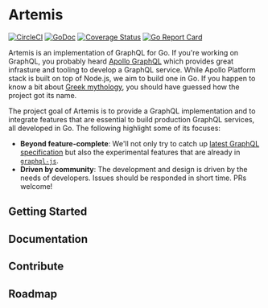 # Artemis

[![CircleCI](https://circleci.com/gh/botobag/artemis/tree/master.svg?style=svg)](https://circleci.com/gh/botobag/artemis/tree/master) [![GoDoc](https://godoc.org/github.com/botobag/artemis?status.svg)](https://godoc.org/github.com/botobag/artemis) [![Coverage Status](https://codecov.io/gh/botobag/artemis/branch/master/graph/badge.svg)](https://codecov.io/gh/botobag/artemis) [![Go Report Card](https://goreportcard.com/badge/botobag/artemis)](https://goreportcard.com/report/botobag/artemis)

Artemis is an implementation of GraphQL for Go. If you're working on GraphQL, you probably heard [Apollo GraphQL](https://www.apollographql.com/) which provides great infrasture and tooling to develop a GraphQL service. While Apollo Platform stack is built on top of Node.js, we aim to build one in Go. If you happen to know a bit about [Greek mythology](https://en.wikipedia.org/wiki/Artemis), you should have guessed how the project got its name.

The project goal of Artemis is to provide a GraphQL implementation and to integrate features that are essential to build production GraphQL services, all developed in Go. The following highlight some of its focuses:

- **Beyond feature-complete**: We'll not only try to catch up [latest GraphQL specification](https://graphql.github.io/graphql-spec/draft/) but also the experimental features that are already in [`graphql-js`](https://github.com/graphql-go/graphql).
- **Driven by community**: The development and design is driven by the needs of developers. Issues should be responded in short time. PRs welcome!

## Getting Started

## Documentation

## Contribute

## Roadmap
